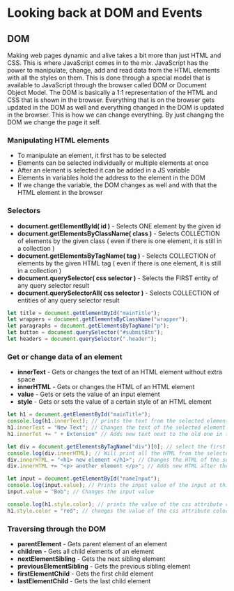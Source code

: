 # Looking back at DOM and Events
## DOM
Making web pages dynamic and alive takes a bit more than just HTML and CSS. This is where JavaScript comes in to the mix. JavaScript has the power to manipulate, change, add and read data from the HTML elements with all the styles on them. This is done through a special model that is available to JavaScript through the browser called DOM or Document Object Model. The DOM is basically a 1:1 representation of the HTML and CSS that is shown in the browser. Everything that is on the browser gets updated in the DOM as well and everything changed in the DOM is updated in the browser. This is how we can change everything. By just changing the DOM we change the page it self. 
### Manipulating HTML elements
* To manipulate an element, it first has to be selected
* Elements can be selected individually or multiple elements at once
* After an element is selected it can be added in a JS variable
* Elements in variables hold the address to the element in the DOM
* If we change the variable, the DOM changes as well and with that the HTML element in the browser

### Selectors
* **document.getElementById( id )** - Selects ONE element by the given id
* **document.getElementsByClassName( class )** - Selects COLLECTION of elements by the given class ( even if there is one element, it is still in a collection )
* **document.getElementsByTagName( tag )** - Selects COLLECTION of elements by the given HTML tag ( even if there is one element, it is still in a collection )
* **document.querySelector( css selector )** - Selects the FIRST entity of any query selector result
* **document.querySelectorAll( css selector )** - Selects COLLECTION of entities of any query selector result
```js
let title = document.getElementById("mainTitle");
let wrappers = document.getElementsByClassName("wrapper");
let paragraphs = document.getElementsByTagName("p");
let button = document.querySelector("#submitBtn");
let headers = document.querySelector(".header");
```
### Get or change data of an element
* **innerText** - Gets or changes the text of an HTML element without extra space
* **innerHTML** - Gets or changes the HTML of an HTML element
* **value** - Gets or sets the value of an input element
* **style** - Gets or sets the value of a certain style of an HTML element

```js
let h1 = document.getElementById("mainTitle");
console.log(h1.innerText); // prints the text from the selected element in console
h1.innerText = "New Text"; // Changes the text of the selected element
h1.innerTet += " + Extension" // Adds new text next to the old one in the selected element

let div = document.getElementsByTagName("div")[0]; // select the first div
console.log(div.innerHTML); // Will print all the HTML from the selected div
div.innerHTML = "<h1> new element </h1>"; // Changes the HTML of the selected element
div.innerHTML += "<p> another element </p>"; // Adds new HTML after the old one in the selected element

let input = document.getElementById("nameInput");
console.log(input.value); // Prints the input value of the input at this certain point in time
input.value = "Bob"; // Changes the input value

console.log(h1.style.color); // prints the value of the css attribute color of the element
h1.style.color = "red"; // changes the value of the css attribute color of the element to red
```

### Traversing through the DOM
* **parentElement** - Gets parent element of an element
* **children** - Gets all child elements of an element
* **nextElementSibling** - Gets the next sibling element
* **previousElementSibling** - Gets the previous sibling element
* **firstElementChild** - Gets the first child element
* **lastElementChild** - Gets the last child element
